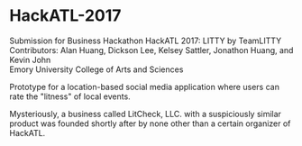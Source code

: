 # HackATL-2017
Submission for Business Hackathon HackATL 2017: LITTY by TeamLITTY\
Contributors: Alan Huang, Dickson Lee, Kelsey Sattler, Jonathon Huang, and Kevin John\
Emory University College of Arts and Sciences

Prototype for a location-based social media application where users can rate the "litness" of local events.

Mysteriously, a business called LitCheck, LLC. with a suspiciously similar product was founded shortly after by none other than a certain organizer of HackATL. 
